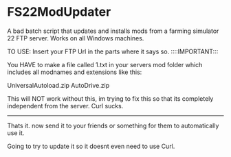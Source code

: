 # FS22ModUpdater

A bad batch script that updates and installs mods from a farming simulator 22 FTP server. Works on all Windows machines.

TO USE:
Insert your FTP Url in the parts where it says so. 
::::IMPORTANT:::

You HAVE to make a file called 1.txt in your servers mod folder which includes all modnames and extensions like this:

UniversalAutoload.zip
AutoDrive.zip

This will NOT work without this, im trying to fix this so that its completely independent from the server. Curl sucks.

---------------
Thats it. now send it to your friends or something for them to automatically use it.

Going to try to update it so it doesnt even need to use Curl.
